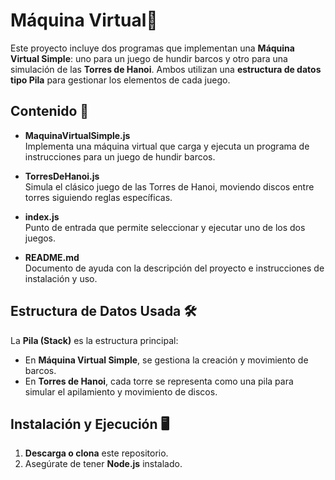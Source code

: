 # Máquina Virtual🚀

Este proyecto incluye dos programas que implementan una **Máquina Virtual Simple**: uno para un juego de hundir barcos y otro para una simulación de las **Torres de Hanoi**. Ambos utilizan una **estructura de datos tipo Pila** para gestionar los elementos de cada juego.

## Contenido 📂

- **MaquinaVirtualSimple.js**  
  Implementa una máquina virtual que carga y ejecuta un programa de instrucciones para un juego de hundir barcos.

- **TorresDeHanoi.js**  
  Simula el clásico juego de las Torres de Hanoi, moviendo discos entre torres siguiendo reglas específicas.

- **index.js**  
  Punto de entrada que permite seleccionar y ejecutar uno de los dos juegos.

- **README.md**  
  Documento de ayuda con la descripción del proyecto e instrucciones de instalación y uso.

## Estructura de Datos Usada 🛠️

La **Pila (Stack)** es la estructura principal:

- En **Máquina Virtual Simple**, se gestiona la creación y movimiento de barcos.
- En **Torres de Hanoi**, cada torre se representa como una pila para simular el apilamiento y movimiento de discos.

## Instalación y Ejecución 🖥️

1. **Descarga o clona** este repositorio.
2. Asegúrate de tener **Node.js** instalado.  
